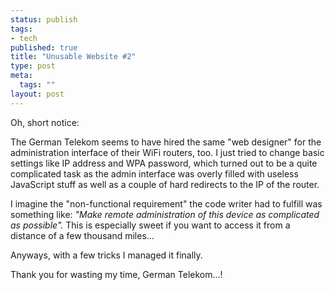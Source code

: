 ```yaml
--- 
status: publish
tags: 
- tech
published: true
title: "Unusable Website #2"
type: post
meta: 
  tags: ""
layout: post
---
```

Oh, short notice:

The German Telekom seems to have hired the same "web designer" for the administration interface of their WiFi routers, too. I just tried to change basic settings like IP address and WPA password, which turned out to be a quite complicated task as the admin interface was overly filled with useless JavaScript stuff as well as a couple of hard redirects to the IP of the router.

I imagine the "non-functional requirement" the code writer had to fulfill was something like: <em>"Make remote administration of this device as complicated as possible".</em> This is especially sweet if you want to access it from a distance of a few thousand miles...

Anyways, with a few tricks I managed it finally.

Thank you for wasting my time, German Telekom...!
